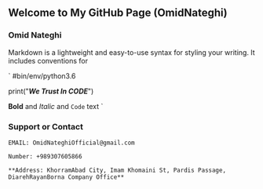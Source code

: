 ## Welcome to My GitHub Page (OmidNateghi)

### Omid Nateghi

Markdown is a lightweight and easy-to-use syntax for styling your writing. It includes conventions for


`
#bin/env/python3.6


print("**_We Trust In CODE_**")


**Bold** and _Italic_ and `Code` text
`

### Support or Contact


`EMAIL: OmidNateghiOfficial@gmail.com`

`Number: +989307605866`

`**Address: KhorramAbad City, Imam Khomaini St, Pardis Passage, DiarehRayanBorna Company Office**`
